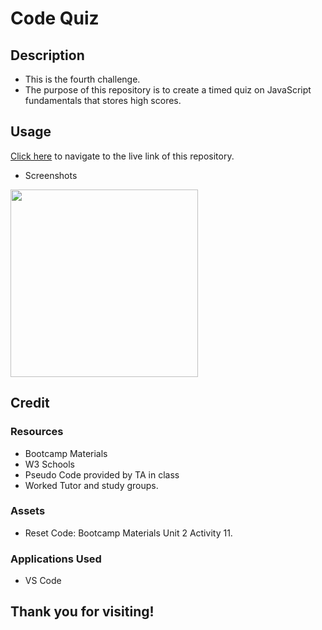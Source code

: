 # Code Quiz

## Description

- This is the fourth challenge.
- The purpose of this repository is to create a timed quiz on JavaScript fundamentals that stores high scores.

## Usage

<a href="https://hbarry89.github.io/Code-Quiz/" target="_blank">Click here</a> to navigate to the live link of this repository.

- Screenshots

<img src="*" width="300" height="300">

## Credit

### Resources
- Bootcamp Materials
- W3 Schools
- Pseudo Code provided by TA in class
- Worked Tutor and study groups.

### Assets
- Reset Code: Bootcamp Materials Unit 2 Activity 11.

### Applications Used
- VS Code

## Thank you for visiting!

